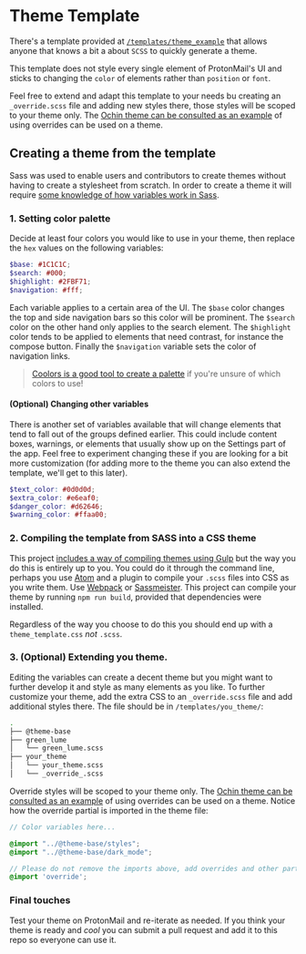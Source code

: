 # Theme Template

There's a template provided at [`/templates/theme_example`](`../templates/theme_example`) that allows anyone that knows a bit a about `SCSS` to quickly generate a theme.

This template does not style every single element of ProtonMail's UI and sticks to changing the `color` of elements rather than `position` or `font`. 

Feel free to extend and adapt this template to your needs bu creating an `_override.scss` file and adding new styles there, those styles will be scoped to your theme only. The [Ochin theme can be consulted as an example](../templates/ochin) of using overrides can be used on a theme.

## Creating a theme from the template

Sass was used to enable users and contributors to create themes without having to create a stylesheet from scratch. In order to create a theme it will require [some knowledge of how variables work in Sass](http://sass-lang.com/guide).

### 1. Setting color palette
Decide at least four colors you would like to use in your theme, then replace the `hex` values on the following variables:

```scss
$base: #1C1C1C;
$search: #000;
$highlight: #2FBF71;
$navigation: #fff;
```

Each variable applies to a certain area of the UI. The `$base` color changes the top and side navigation bars so this color will be prominent. The `$search` color on the other hand only applies to the search element. The `$highlight` color tends to be applied to elements that need contrast, for instance the compose button. Finally the `$navigation` variable sets the color of navigation links.

> [Coolors is a good tool to create a palette](https://coolors.co/) if you're unsure of which colors to use!

#### (Optional) Changing other variables
There is another set of variables available that will change elements that tend to fall out of the groups defined earlier. This could include content boxes, warnings, or elements that usually show up on the Settings part of the app. Feel free to experiment changing these if you are looking for a bit more customization (for adding more to the theme you can also extend the template, we'll get to this later).

``` scss
$text_color: #0d0d0d;
$extra_color: #e6eaf0;
$danger_color: #d62646;
$warning_color: #ffaa00;
```

### 2. Compiling the template from SASS into a CSS theme
This project [includes a way of compiling themes using Gulp](./README.md#theme-compilation) but the way you do this is entirely up to you. You could do it through the command line, perhaps you use [Atom](https://atom.io/) and a plugin to compile your `.scss` files into CSS as you write them. Use [Webpack](https://webpack.js.org/) or [Sassmeister](https://www.sassmeister.com/). This project can compile your theme by running `npm run build`, provided that dependencies were installed.

Regardless of the way you choose to do this you should end up with a `theme_template.css` *not* `.scss`.

### 3. (Optional) Extending you theme.
Editing the variables can create a decent theme but you might want to further develop it and style as many elements as you like. To further customize your theme, add the extra CSS to an `_override.scss` file and add additional styles there. The file should be in `/templates/you_theme/`:

```bash
.
├── @theme-base
├── green_lume
│   └── green_lume.scss
├── your_theme
│   └── your_theme.scss
│   └── _override_.scss
```

Override styles will be scoped to your theme only. The [Ochin theme can be consulted as an example](../templates/ochin) of using overrides can be used on a theme. Notice how the override partial is imported in the theme file:

```scss
// Color variables here...

@import "../@theme-base/styles";
@import "../@theme-base/dark_mode";

// Please do not remove the imports above, add overrides and other partials below this line.
@import 'override';
```

### Final touches
Test your theme on ProtonMail and re-iterate as needed. If you think your theme is ready and *cool* you can submit a pull request and add it to this repo so everyone can use it.

